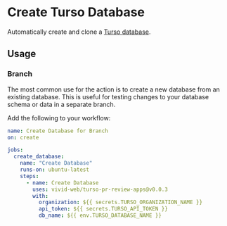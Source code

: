 # Create Turso Database

Automatically create and clone a [Turso database](https://turso.tech).

## Usage

### Branch

The most common use for the action is to create a new database from an existing database. This is useful for testing
changes to your database schema or data in a separate branch.

Add the following to your workflow:

```yaml
name: Create Database for Branch
on: create

jobs:
  create_database:
    name: "Create Database"
    runs-on: ubuntu-latest
    steps:
      - name: Create Database
        uses: vivid-web/turso-pr-review-apps@v0.0.3
        with:
          organization: ${{ secrets.TURSO_ORGANIZATION_NAME }}
          api_token: ${{ secrets.TURSO_API_TOKEN }}
          db_name: ${{ env.TURSO_DATABASE_NAME }}
```
